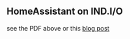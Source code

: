 ## HomeAssistant on IND.I/O

see the PDF above or this [blog post](https://industruino.com/blog/our-news-1/post/home-assistant-on-ind-i-o-54)

